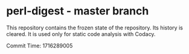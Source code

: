 # perl-digest - master branch

This repository contains the frozen state of the repository.
Its history is cleared. It is used only for static code
analysis with Codacy.

Commit Time: 1716289005